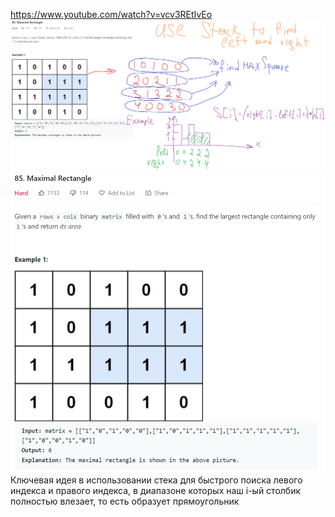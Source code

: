 https://www.youtube.com/watch?v=vcv3REtIvEo
![img_1.png](img_1.png)
![img.png](img.png)
Ключевая идея в использовании стека для быстрого поиска левого индекса и правого индекса, в диапазоне которых наш i-ый столбик полностью влезает, то есть образует прямоугольник
